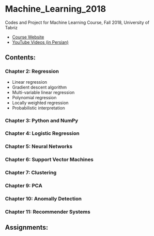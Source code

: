 # Machine_Learning_2018
Codes and Project for Machine Learning Course, Fall 2018, University of Tabriz

* [Course Website](http://www.snrazavi.ir/ml-2018/)
* [YouTube Videos (in Persian)](https://www.youtube.com/playlist?list=PLW529xl11jnnupZKT5Og4pwHPoRFQRQz_)

## Contents:
### Chapter 2: Regression
* Linear regression
* Gradient descent algorithm
* Multi-variable linear regression
* Polynomial regression
* Locally weighted regression
* Probabilistic interpretation
### Chapter 3: Python and NumPy
### Chapter 4: Logistic Regression
### Chapter 5: Neural Networks
### Chapter 6: Support Vector Machines
### Chapter 7: Clustering
### Chapter 9: PCA
### Chapter 10: Anomally Detection
### Chapter 11: Recommender Systems

## Assignments:
